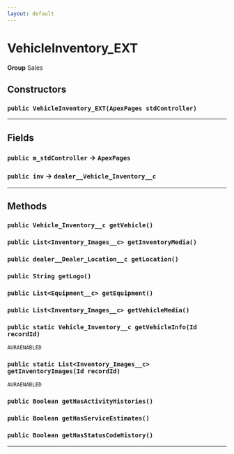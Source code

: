 ```yaml
---
layout: default
---
```

# VehicleInventory_EXT



**Group** Sales

## Constructors
### `public VehicleInventory_EXT(ApexPages stdController)`
---
## Fields

### `public m_stdController` → `ApexPages`


### `public inv` → `dealer__Vehicle_Inventory__c`


---
## Methods
### `public Vehicle_Inventory__c getVehicle()`
### `public List<Inventory_Images__c> getInventoryMedia()`
### `public dealer__Dealer_Location__c getLocation()`
### `public String getLogo()`
### `public List<Equipment__c> getEquipment()`
### `public List<Inventory_Images__c> getVehicleMedia()`
### `public static Vehicle_Inventory__c getVehicleInfo(Id recordId)`

`AURAENABLED`
### `public static List<Inventory_Images__c> getInventoryImages(Id recordId)`

`AURAENABLED`
### `public Boolean getHasActivityHistories()`
### `public Boolean getHasServiceEstimates()`
### `public Boolean getHasStatusCodeHistory()`
---

